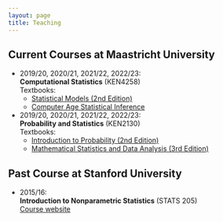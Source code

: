 ```yaml
---
layout: page
title: Teaching
---
```


## Current Courses at Maastricht University

* 2019/20, 2020/21, 2021/22, 2022/23: <br>
**Computational Statistics** (KEN4258) <br>
Textbooks:
  * [Statistical Models (2nd Edition)](https://doi.org/10.1017/CBO9780511815867)
  * [Computer Age Statistical Inference](https://web.stanford.edu/~hastie/CASI/)
* 2019/20, 2020/21, 2021/22, 2022/23: <br>
**Probability and Statistics** (KEN2130) <br>
Textbooks:
  * [Introduction to Probability (2nd Edition)](https://drive.google.com/file/d/1VmkAAGOYCTORq1wxSQqy255qLJjTNvBI/view)
  * [Mathematical Statistics and Data Analysis (3rd Edition)](https://www.studystore.nl/p/9780495118688/)

## Past Course at Stanford University

* 2015/16: <br>
**Introduction to Nonparametric Statistics** (STATS 205) <br>
[Course website](https://christofseiler.github.io/stats205/)
